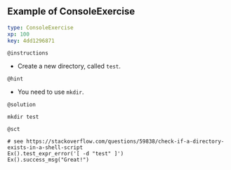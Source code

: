 ## Example of ConsoleExercise

```yaml
type: ConsoleExercise 
xp: 100 
key: 4dd1296871
```

`@instructions`

- Create a new directory, called `test`.

`@hint`

- You need to use `mkdir`.

`@solution`

```{bash}
mkdir test
```

`@sct`

```{python}
# see https://stackoverflow.com/questions/59838/check-if-a-directory-exists-in-a-shell-script
Ex().test_expr_error('[ -d "test" ]')
Ex().success_msg("Great!")
```
